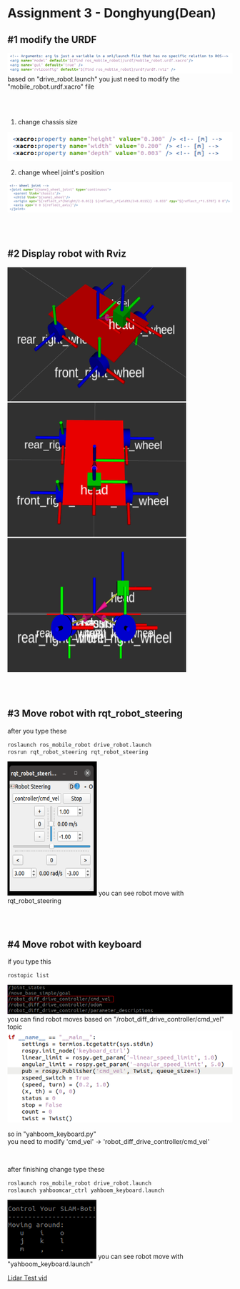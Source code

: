 # Assignment 3 - Donghyung(Dean)

## #1 modify the URDF
<img src="./images/1.png"/>
based on "drive_robot.launch" you just need to modify the "mobile_robot.urdf.xacro" file

<br/><br/>

1) change chassis size
  <img src="./images/2.png"/>

2) change wheel joint's position
  <img src="./images/3.png"/>

<br/><br/>

## #2 Display robot with Rviz
<img src="./images/7.png" width="400" height="300"/><img src="./images/5.png" width="400" height="300"/><img src="./images/6.png" width="400" height="300"/>

<br/><br/>

## #3 Move robot with rqt_robot_steering
after you type these
```
roslaunch ros_mobile_robot drive_robot.launch
rosrun rqt_robot_steering rqt_robot_steering
```
<img src="./images/8.png" width="200" height="300"/>
you can see robot move with rqt_robot_steering

<br/><br/>

## #4 Move robot with keyboard
if you type this
```
rostopic list
```
<img src="./images/9.png"/>
you can find robot moves based on "/robot_diff_drive_controller/cmd_vel" topic

<br/>

<img src="./images/4.png"/>

so in "yahboom_keyboard.py"<br/>
you need to modify 'cmd_vel' -> 'robot_diff_drive_controller/cmd_vel'

<br/>

after finishing change type these
```
roslaunch ros_mobile_robot drive_robot.launch
roslaunch yahboomcar_ctrl yahboom_keyboard.launch
```
<img src="./images/10.png"/>
you can see robot move with "yahboom_keyboard.launch"

[Lidar Test vid](https://youtu.be/mS8J2_pSlNk)

<br/><br/>


